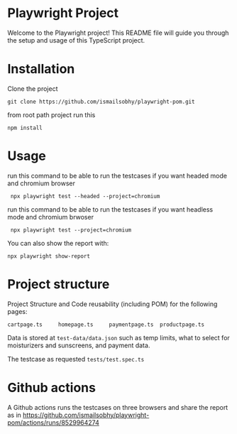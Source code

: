 # Playwright Project

Welcome to the Playwright project! This README file will guide you through the setup and usage of this TypeScript project.

# Installation

Clone the project

```
git clone https://github.com/ismailsobhy/playwright-pom.git
```

from root path project run this

```
npm install
```

# Usage

run this command to be able to run the testcases if you want headed mode and chromium browser

```
 npx playwright test --headed --project=chromium
```

run this command to be able to run the testcases if you want headless mode and chromium brwoser

```
 npx playwright test --project=chromium
```

You can also show the report with:

```
npx playwright show-report
```

# Project structure

Project Structure and Code reusability (including POM) for the following pages:

```
cartpage.ts     homepage.ts     paymentpage.ts  productpage.ts
```

Data is stored at `test-data/data.json` such as temp limits, what to select for moisturizers and sunscreens, and payment data.

The testcase as requested `tests/test.spec.ts`

# Github actions

A Github actions runs the testcases on three browsers and share the report as in https://github.com/ismailsobhy/playwright-pom/actions/runs/8529964274
